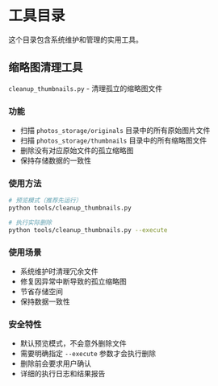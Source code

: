 # 工具目录

这个目录包含系统维护和管理的实用工具。

## 缩略图清理工具

`cleanup_thumbnails.py` - 清理孤立的缩略图文件

### 功能
- 扫描 `photos_storage/originals` 目录中的所有原始图片文件
- 扫描 `photos_storage/thumbnails` 目录中的所有缩略图文件
- 删除没有对应原始文件的孤立缩略图
- 保持存储数据的一致性

### 使用方法

```bash
# 预览模式（推荐先运行）
python tools/cleanup_thumbnails.py

# 执行实际删除
python tools/cleanup_thumbnails.py --execute
```

### 使用场景
- 系统维护时清理冗余文件
- 修复因异常中断导致的孤立缩略图
- 节省存储空间
- 保持数据一致性

### 安全特性
- 默认预览模式，不会意外删除文件
- 需要明确指定 `--execute` 参数才会执行删除
- 删除前会要求用户确认
- 详细的执行日志和结果报告
